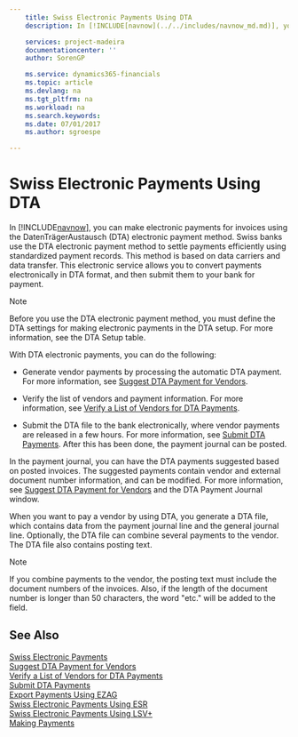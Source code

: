 ```yaml
---
    title: Swiss Electronic Payments Using DTA
    description: In [!INCLUDE[navnow](../../includes/navnow_md.md)], you can make electronic payments for invoices using the DatenTrägerAustausch (DTA) electronic payment method. Swiss banks use the DTA electronic payment method to settle payments efficiently using standardized payment records.

    services: project-madeira 
    documentationcenter: ''
    author: SorenGP

    ms.service: dynamics365-financials
    ms.topic: article
    ms.devlang: na
    ms.tgt_pltfrm: na
    ms.workload: na
    ms.search.keywords:
    ms.date: 07/01/2017
    ms.author: sgroespe

---
```

# Swiss Electronic Payments Using DTA
In [!INCLUDE[navnow](../../includes/navnow_md.md)], you can make electronic payments for invoices using the DatenTrägerAustausch (DTA) electronic payment method. Swiss banks use the DTA electronic payment method to settle payments efficiently using standardized payment records. This method is based on data carriers and data transfer. This electronic service allows you to convert payments electronically in DTA format, and then submit them to your bank for payment.  

> [!NOTE]  
>  Before you use the DTA electronic payment method, you must define the DTA settings for making electronic payments in the DTA setup. For more information, see the DTA Setup table.  

With DTA electronic payments, you can do the following:  

- Generate vendor payments by processing the automatic DTA payment. For more information, see [Suggest DTA Payment for Vendors](how-to-suggest-dta-payment-for-vendors.md).  

- Verify the list of vendors and payment information. For more information, see [Verify a List of Vendors for DTA Payments](how-to-verify-a-list-of-vendors-for-dta-payments.md).  

- Submit the DTA file to the bank electronically, where vendor payments are released in a few hours. For more information, see [Submit DTA Payments](how-to-submit-dta-payments.md). After this has been done, the payment journal can be posted.  

In the payment journal, you can have the DTA payments suggested based on posted invoices. The suggested payments contain vendor and external document number information, and can be modified. For more information, see [Suggest DTA Payment for Vendors](how-to-suggest-dta-payment-for-vendors.md) and the DTA Payment Journal window.  

When you want to pay a vendor by using DTA, you generate a DTA file, which contains data from the payment journal line and the general journal line. Optionally, the DTA file can combine several payments to the vendor. The DTA file also contains posting text.  

> [!NOTE]  
>  If you combine payments to the vendor, the posting text must include the document numbers of the invoices. Also, if the length of the document number is longer than 50 characters, the word "etc." will be added to the field.  

## See Also  
 [Swiss Electronic Payments](swiss-electronic-payments.md)   
 [Suggest DTA Payment for Vendors](how-to-suggest-dta-payment-for-vendors.md)   
 [Verify a List of Vendors for DTA Payments](how-to-verify-a-list-of-vendors-for-dta-payments.md)   
 [Submit DTA Payments](how-to-submit-dta-payments.md)   
 [Export Payments Using EZAG](how-to-export-payments-using-ezag.md)   
 [Swiss Electronic Payments Using ESR](swiss-electronic-payments-using-esr.md)   
 [Swiss Electronic Payments Using LSV+](swiss-electronic-payments-using-lsv-.md)  
 [Making Payments](../../payables-make-payments.md) 
